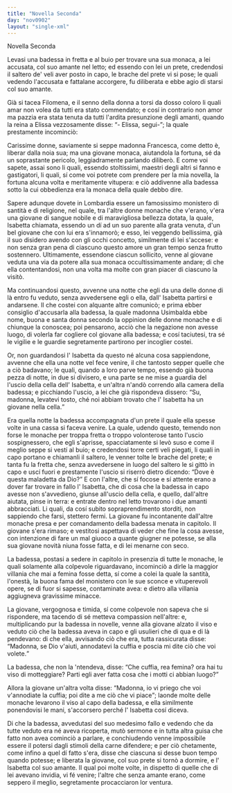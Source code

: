 ```yaml
---
title: "Novella Seconda"
day: "nov0902"
layout: "single-xml"
---
```

<div id="nov0902" type="novella" who="elissa">
<head>Novella Seconda</head>
<argument>
<p>
<milestone id="p09020001"/>Levasi una badessa in fretta e al buio per trovare una sua monaca, a lei accusata, col suo amante nel letto; ed essendo con lei un prete, credendosi il saltero de' veli aver posto in capo, le brache del prete vi si pose; le quali vedendo l'accusata e fattalane accorgere, fu diliberata e ebbe agio di starsi col suo amante.</p>
</argument>
<div3 type="commentary" who="author">
<p>
<milestone id="p09020002"/>Già si tacea 
            <name persref="filomena" type="person">Filomena</name>, e il senno della donna a torsi da dosso coloro li quali amar non volea da tutti era stato commendato; e cosí in contrario non amor ma pazzia era stata tenuta da tutti l'ardita presunzione degli amanti, quando 
            <name persref="emilia" type="person">la reina</name> a 
            <name persref="elissa" type="person">Elissa</name> vezzosamente disse: 
            <q direct="unspecified" who="emilia">- 
            <name persref="elissa" type="person">Elissa</name>, segui-</q>; la quale prestamente incominciò:</p>
</div3>
<div3 type="commentary" who="elissa">
<p>
<milestone id="p09020003"/>Carissime donne, saviamente si seppe 
            <name persref="francesca" type="person">madonna Francesca</name>, come detto è, liberar dalla noia sua; ma una giovane monaca, aiutandola la fortuna, sé da un soprastante pericolo, leggiadramente parlando diliberò. 
            <milestone id="p09020004"/>E come voi sapete, assai sono li quali, essendo stoltissimi, maestri degli altri si fanno e gastigatori, li quali, sí come voi potrete com prendere per la mia novella, la fortuna alcuna volta e meritamente vitupera: e ciò addivenne alla badessa sotto la cui obbedienza era la monaca della quale debbo dire.</p>
</div3>
<p>
<milestone id="p09020005"/>Sapere adunque dovete in 
          <name placeref="lombardia" type="place">Lombardia</name> essere un famosissimo monistero di santità e di religione, nel quale, tra l'altre donne monache che v'erano, v'era una giovane di sangue nobile e di maravigliosa bellezza dotata, la quale, 
          <name persref="isabetta" type="person">Isabetta</name> chiamata, essendo un dí ad un suo parente alla grata venuta, d'un bel giovane che con lui era s'innamorò; e esso, lei veggendo bellissima, già il suo disidero avendo con gli occhi concetto, similmente di lei s'accese: e non senza gran pena di ciascuno questo amore un gran tempo senza frutto sostennero. 
          <milestone id="p09020006"/>Ultimamente, essendone ciascun sollicito, venne al giovane veduta una via da potere alla sua monaca occultissimamente andare; di che ella contentandosi, non una volta ma molte con gran piacer di ciascuno la visitò.</p>
<p>
<milestone id="p09020007"/>Ma continuandosi questo, avvenne una notte che egli da una delle donne di là entro fu veduto, senza avvedersene egli o ella, dall'
          <name persref="isabetta" type="person">Isabetta</name> partirsi e andarsene. Il che costei con alquante altre comunicò; e prima ebber consiglio d'accusarla alla badessa, la quale 
          <name persref="usimbalda" type="person">madonna Usimbalda</name> ebbe nome, buona e santa donna secondo la oppinion delle donne monache e di chiunque la conoscea; poi pensarono, acciò che la negazione non avesse luogo, di volerla far cogliere col giovane alla badessa; e cosí taciutesi, tra sé le vigilie e le guardie segretamente partirono per incoglier costei.</p>
<p>
<milestone id="p09020008"/>Or, non guardandosi l'
          <name persref="isabetta" type="person">Isabetta</name> da questo né alcuna cosa sappiendone, avvenne che ella una notte vel fece venire, il che tantosto sepper quelle che a ciò badavano; le quali, quando a loro parve tempo, essendo già buona pezza di notte, in due si divisero, e una parte se ne mise a guardia del l'uscio della cella dell'
          <name persref="isabetta" type="person">Isabetta</name>, e un'altra n'andò correndo alla camera della badessa; e picchiando l'uscio, a lei che già rispondeva dissero: 
          <q direct="unspecified" who="monache-0902">Su, madonna, levatevi tosto, ché noi abbiam trovato che l'
          <name persref="isabetta" type="person">Isabetta</name> ha un giovane nella cella.</q></p>
<p>
<milestone id="p09020009"/>Era quella notte la badessa accompagnata d'un prete il quale ella spesse volte in una cassa si faceva venire. La quale, udendo questo, temendo non forse le monache per troppa fretta o troppo volonterose tanto l'uscio sospignessero, che egli s'aprisse, spacciatamente si levò suso e come il meglio seppe si vestí al buio; e credendosi torre certi veli piegati, li quali in capo portano e chiamanli il saltero, le venner tolte le brache del prete; 
          <milestone id="p09020010"/>e tanta fu la fretta che, senza avvedersene in luogo del saltero le si gittò in capo e uscí fuori e prestamente l'uscio si riserrò dietro dicendo: 
          <q direct="unspecified" who="usimbalda">Dove è questa maladetta da Dio?</q>
<milestone id="p09020011"/>E con l'altre, che sí focose e sí attente erano a dover far trovare in fallo l'
          <name persref="isabetta" type="person">Isabetta</name>, che di cosa che la badessa in capo avesse non s'avvedieno, giunse all'uscio della cella, e quello, dall'altre aiutata, pinse in terra: e entrate dentro nel letto trovarono i due amanti abbracciati. Li quali, da cosí subito sopraprendimento storditi, non sappiendo che farsi, stettero fermi.
          <milestone id="p09020012"/>La giovane fu incontanente dall'altre monache presa e per comandamento della badessa menata in capitolo. Il giovane s'era rimaso; e vestitosi aspettava di veder che fine la cosa avesse, con intenzione di fare un mal giuoco a quante giugner ne potesse, se alla sua giovane novità niuna fosse fatta, e di lei menarne con seco.</p>
<p>
<milestone id="p09020013"/>La badessa, postasi a sedere in capitolo in presenzia di tutte le monache, le quali solamente alla colpevole riguardavano, incominciò a dirle la maggior villania che mai a femina fosse detta, sí come a colei la quale la santità, l'onestà, la buona fama del monistero con le sue sconce e vituperevoli opere, se di fuor si sapesse, contaminate avea: e dietro alla villania aggiugneva gravissime minacce.</p>
<p>
<milestone id="p09020014"/>La giovane, vergognosa e timida, sí come colpevole non sapeva che si rispondere, ma tacendo di sé metteva compassion nell'altre: e, multiplicando pur la badessa in novelle, venne alla giovane alzato il viso e veduto ciò che la badessa aveva in capo e gli usulieri che di qua e di là pendevano: 
          <milestone id="p09020015"/>di che ella, avvisando ciò che era, tutta rassicurata disse:
          <q direct="unspecified" who="isabetta">Madonna, se Dio v'aiuti, annodatevi la cuffia e poscia mi dite ciò che voi volete.</q></p>
<p>
<milestone id="p09020016"/>La badessa, che non la 'ntendeva, disse: 
          <q direct="unspecified" who="usimbalda">Che cuffia, rea femina? ora hai tu viso di motteggiare? Parti egli aver fatta cosa che i motti ci abbian luogo?</q></p>
<p>
<milestone id="p09020017"/>Allora la giovane un'altra volta disse: 
          <q direct="unspecified" who="isabetta">Madonna, io vi priego che voi v'annodiate la cuffia; poi dite a me ciò che vi piace</q>; laonde molte delle monache levarono il viso al capo della badessa, e ella similmente ponendovisi le mani, s'accorsero perché l'
          <name persref="isabetta" type="person">Isabetta</name> cosí diceva.</p>
<p>
<milestone id="p09020018"/>Di che la badessa, avvedutasi del suo medesimo fallo e vedendo che da tutte veduto era né aveva ricoperta, mutò sermone e in tutta altra guisa che fatto non avea cominciò a parlare, e conchiudendo venne impossibile essere il potersi dagli stimoli della carne difendere; e per ciò chetamente, come infino a quel dí fatto s'era, disse che ciascuna si desse buon tempo quando potesse; e liberata la giovane, col suo prete si tornò a dormire, e l'
          <name persref="isabetta" type="person">Isabetta</name> col suo amante. 
          <milestone id="p09020019"/>Il qual poi molte volte, in dispetto di quelle che di lei avevano invidia, vi fé venire; l'altre che senza amante erano, come seppero il meglio, segretamente procacciaron lor ventura.</p>
</div>